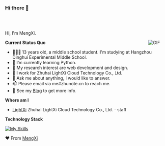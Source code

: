 ### Hi there 👋

<br />
<br />

Hi, I'm MengXi.

  <img align="right" alt="GIF" src="https://stats.deeptrain.net/user/MengXiCenter" />

**Current Status Quo**

- 👨🏻‍💻 13 years old, a middle school student. I'm studying at Hangzhou Dinghui Experimental Middle School.
- 🌱 I’m currently learning Python.
- 🤔 My research interest are web development and design.
- 💼 I work for Zhuhai LightXi Cloud Technology Co., Ltd.
- 💬 Ask me about anything, I would like to answer.
- 📫 Please email via me#zhunote.cn to reach me.
- 👀 See my [Blog](https://mengxiblog.top) to get more info.

**Where am I**

- [LightXi](https://github.com/LightXi/) Zhuhai LightXi Cloud Technology Co., Ltd. - staff

**Technology Stack**

[![My Skills](https://skillicons.dev/icons?i=js,html,css,androidstudio,bootstrap,cloudflare,docker,git,github,gradle,java,kotlin,linux,md,mysql,nginx,nodejs,php,py,twitter,vscode,wordpress,xd,vim,idea,cpp)](https://skillicons.dev)




❤️ From [MengXi](https://github.com/MengXiCenter)

